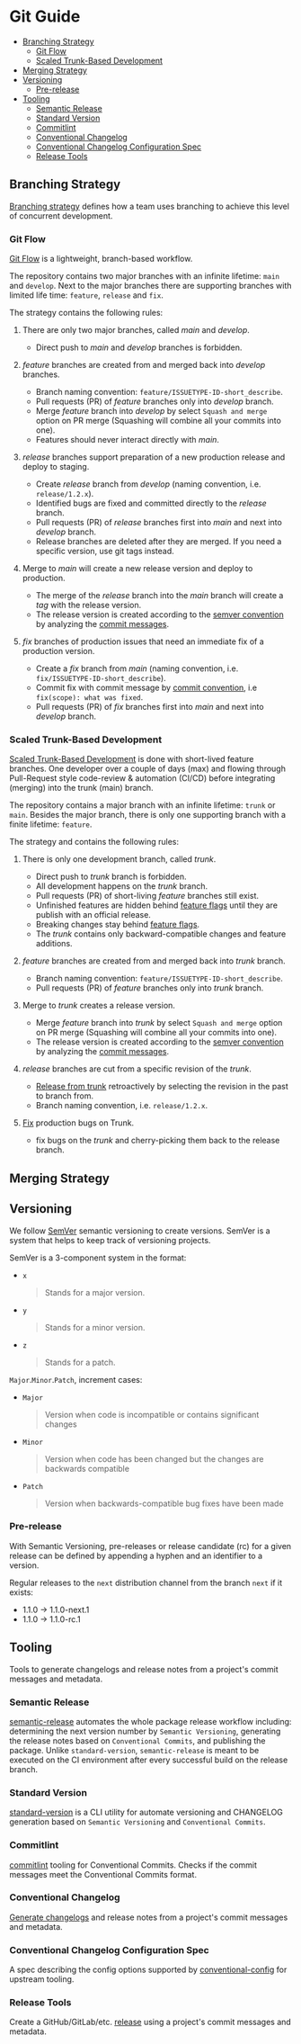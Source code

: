 # Git Guide

- [Branching Strategy](#branching-strategy)
  - [Git Flow](#git-flow)
  - [Scaled Trunk-Based Development](#scaled-trunk-based-development)
- [Merging Strategy](#merging-strategy)
- [Versioning](#versioning)
  - [Pre-release](#pre-release)
- [Tooling](#tooling)
  - [Semantic Release](#semantic-release)
  - [Standard Version](#standard-version)
  - [Commitlint](#commitlint)
  - [Conventional Changelog](#conventional-changelog)
  - [Conventional Changelog Configuration Spec](#conventional-changelog-configuration-spec)
  - [Release Tools](#release-tools)

## Branching Strategy

[Branching strategy](https://sentenz.github.io/z-guide/about/branching-strategies) defines how a team uses branching to achieve this level of concurrent development.

### Git Flow

[Git Flow](https://sentenz.github.io/backup-service/website/nvie.com/posts/a-successful-git-branching-model/index.html) is a lightweight, branch-based workflow.

The repository contains two major branches with an infinite lifetime: `main` and `develop`. Next to the major branches there are supporting branches with limited life time: `feature`, `release` and `fix`.

The strategy contains the following rules:

1. There are only two major branches, called _main_ and _develop_.
   - Direct push to _main_ and _develop_ branches is forbidden.

2. _feature_ branches are created from and merged back into _develop_ branches.
   - Branch naming convention: `feature/ISSUETYPE-ID-short_describe`.
   - Pull requests (PR) of _feature_ branches only into _develop_ branch.
   - Merge _feature_ branch into _develop_ by select `Squash and merge` option on PR merge (Squashing will combine all your commits into one).
   - Features should never interact directly with _main_.

3. _release_ branches support preparation of a new production release and deploy to staging.
   - Create _release_ branch from _develop_ (naming convention, i.e. `release/1.2.x`).
   - Identified bugs are fixed and committed directly to the _release_ branch.
   - Pull requests (PR) of _release_ branches first into _main_ and next into _develop_ branch.
   - Release branches are deleted after they are merged. If you need a specific version, use git tags instead.

4. Merge to _main_ will create a new release version and deploy to production.
   - The merge of the _release_ branch into the _main_ branch will create a _tag_ with the release version.
   - The release version is created according to the [semver convention](./../convention/semantic-versioning.md) by analyzing the [commit messages](./../convention/conventional-commits.md).

5. _fix_ branches of production issues that need an immediate fix of a production version.
   - Create a _fix_ branch from _main_ (naming convention, i.e. `fix/ISSUETYPE-ID-short_describe`).
   - Commit fix with commit message by [commit convention](#conventional-commits), i.e `fix(scope): what was fixed`.
   - Pull requests (PR) of _fix_ branches first into _main_ and next into _develop_ branch.

### Scaled Trunk-Based Development

[Scaled Trunk-Based Development](https://sentenz.github.io/backup-service/website/trunkbaseddevelopment.com/index.html#scaled-trunk-based-development) is done with short-lived feature branches. One developer over a couple of days (max) and flowing through Pull-Request style code-review & automation (CI/CD) before integrating (merging) into the trunk (main) branch.

The repository contains a major branch with an infinite lifetime: `trunk` or `main`. Besides the major branch, there is only one supporting branch with a finite lifetime: `feature`.

The strategy and contains the following rules:

1. There is only one development branch, called _trunk_.
   - Direct push to _trunk_ branch is forbidden.
   - All development happens on the _trunk_ branch.
   - Pull requests (PR) of short-living _feature_ branches still exist.
   - Unfinished features are hidden behind [feature flags](https://sentenz.github.io/backup-service/website/trunkbaseddevelopment.com/feature-flags/index.html) until they are publish with an official release.
   - Breaking changes stay behind [feature flags](https://sentenz.github.io/backup-service/website/trunkbaseddevelopment.com/feature-flags/index.html).
   - The _trunk_ contains only backward-compatible changes and feature additions.

2. _feature_ branches are created from and merged back into _trunk_ branch.
   - Branch naming convention: `feature/ISSUETYPE-ID-short_describe`.
   - Pull requests (PR) of _feature_ branches only into _trunk_ branch.

3. Merge to _trunk_ creates a release version.
   - Merge _feature_ branch into _trunk_ by select `Squash and merge` option on PR merge (Squashing will combine all your commits into one).
   - The release version is created according to the [semver convention](./../convention/semantic-versioning.md) by analyzing the [commit messages](./../convention/conventional-commits.md).

4. _release_ branches are cut from a specific revision of the _trunk_.
   - [Release from trunk](https://sentenz.github.io/backup-service/website/trunkbaseddevelopment.com/release-from-trunk/index.html) retroactively by selecting the revision in the past to branch from.
   - Branch naming convention, i.e. `release/1.2.x`.

5. [Fix](https://sentenz.github.io/backup-service/website/trunkbaseddevelopment.com/branch-for-release/index.html#fix-production-bugs-on-trunk) production bugs on Trunk.
   - fix bugs on the _trunk_ and cherry-picking them back to the release branch.

## Merging Strategy

## Versioning

We follow [SemVer](https://sentenz.github.io/backup-service/website/semver.org/index.html) semantic versioning to create versions. SemVer is a system that helps to keep track of versioning projects.

SemVer is a 3-component system in the format:

- `x`
  > Stands for a major version.

- `y`
  > Stands for a minor version.

- `z`
  > Stands for a patch.

`Major`.`Minor`.`Patch`, increment cases:

- `Major`
  > Version when code is incompatible or contains significant changes

- `Minor`
  > Version when code has been changed but the changes are backwards compatible

- `Patch`
  > Version when backwards-compatible bug fixes have been made

### Pre-release

With Semantic Versioning, pre-releases or release candidate (rc) for a given release can be defined by appending a hyphen and an identifier to a version.

Regular releases to the `next` distribution channel from the branch `next` if it exists:

- 1.1.0 -> 1.1.0-next.1
- 1.1.0 -> 1.1.0-rc.1

## Tooling

Tools to generate changelogs and release notes from a project's commit messages and metadata.

### Semantic Release

[semantic-release](https://sentenz.github.io/backup-service/website/semantic-release.gitbook.io/semantic-release/index.html) automates the whole package release workflow including: determining the next version number by `Semantic Versioning`, generating the release notes based on `Conventional Commits`, and publishing the package. Unlike `standard-version`,  `semantic-release` is meant to be executed on the CI environment after every successful build on the release branch.

### Standard Version

[standard-version](https://github.com/conventional-changelog/standard-version) is a CLI utility for automate versioning and CHANGELOG generation based on `Semantic Versioning` and `Conventional Commits`.

### Commitlint

[commitlint](https://github.com/conventional-changelog/commitlint) tooling for Conventional Commits. Checks if the commit messages meet the Conventional Commits format.

### Conventional Changelog

[Generate changelogs](https://github.com/conventional-changelog/conventional-changelog) and release notes from a project's commit messages and metadata.

### Conventional Changelog Configuration Spec

A spec describing the config options supported by [conventional-config](https://github.com/conventional-changelog/conventional-changelog-config-spec) for upstream tooling.

### Release Tools

Create a GitHub/GitLab/etc. [release](https://github.com/conventional-changelog/releaser-tools) using a project's commit messages and metadata.
